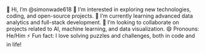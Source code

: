 👋 Hi, I’m @simonwade618
👀 I’m interested in exploring new technologies, coding, and open-source projects.
🌱 I’m currently learning advanced data analytics and full-stack development.
💞️ I’m looking to collaborate on projects related to AI, machine learning, and data visualization.
😄 Pronouns: He/Him
⚡ Fun fact: I love solving puzzles and challenges, both in code and in life!
